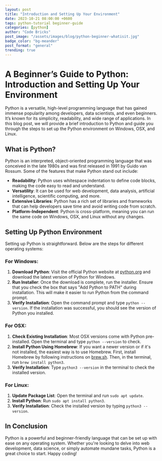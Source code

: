 ```yaml
---
layout: post
title: "Introduction and Setting Up Your Environment"
date: 2023-10-21 08:00:00 +0600
tags: python-tutorial beginner-guide
categories: [python]
author: "Code Bricks"
post_image: "/assets/images/blog/python-beginner-whatisit.jpg"
badge_color: "bg-meander"
post_format: "general"
trending: true
---
```

# A Beginner’s Guide to Python: Introduction and Setting Up Your Environment

Python is a versatile, high-level programming language that has gained immense popularity among developers, data scientists, and even beginners. It’s known for its simplicity, readability, and wide range of applications. In this blog post, we will provide a brief introduction to Python and guide you through the steps to set up the Python environment on Windows, OSX, and Linux.

## What is Python?

Python is an interpreted, object-oriented programming language that was conceived in the late 1980s and was first released in 1991 by Guido van Rossum. Some of the features that make Python stand out include:

- **Readability**: Python uses whitespace indentation to define code blocks, making the code easy to read and understand.
- **Versatility**: It can be used for web development, data analysis, artificial intelligence, scientific computing, and more.
- **Extensive Libraries**: Python has a rich set of libraries and frameworks that can help developers save time and avoid writing code from scratch.
- **Platform-Independent**: Python is cross-platform, meaning you can run the same code on Windows, OSX, and Linux without any changes.

## Setting Up Python Environment

Setting up Python is straightforward. Below are the steps for different operating systems:

### For Windows:

1. **Download Python**: Visit the official Python website at [python.org](https://www.python.org/) and download the latest version of Python for Windows.
2. **Run Installer**: Once the download is complete, run the installer. Ensure that you check the box that says "Add Python to PATH" during installation. This will make it easier to run Python from the command prompt.
3. **Verify Installation**: Open the command prompt and type `python --version`. If the installation was successful, you should see the version of Python you installed.

### For OSX:

1. **Check Existing Installation**: Most OSX versions come with Python pre-installed. Open the terminal and type `python --version` to check.
2. **Install Python Using Homebrew**: If you want a newer version or if it's not installed, the easiest way is to use Homebrew. First, install Homebrew by following instructions on [brew.sh](https://brew.sh/). Then, in the terminal, run `brew install python3`.
3. **Verify Installation**: Type `python3 --version` in the terminal to check the installed version.

### For Linux:

1. **Update Package List**: Open the terminal and run `sudo apt update`.
2. **Install Python**: Run `sudo apt install python3`.
3. **Verify Installation**: Check the installed version by typing `python3 --version`.

## In Conclusion

Python is a powerful and beginner-friendly language that can be set up with ease on any operating system. Whether you're looking to delve into web development, data science, or simply automate mundane tasks, Python is a great choice to start. Happy coding!









